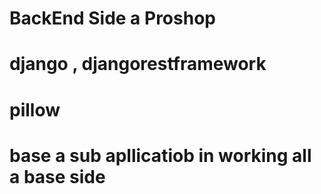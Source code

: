 # BackEnd Side a Proshop

# django , djangorestframework

# pillow

# base a sub apllicatiob in working all a base side
